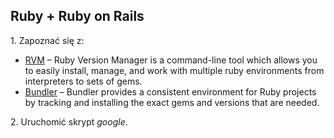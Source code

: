 ## Ruby + Ruby on Rails

1\. Zapoznać się z:

* [RVM](https://rvm.io/) –
  Ruby Version Manager is a command-line tool which allows you to
  easily install, manage, and work with multiple ruby environments
  from interpreters to sets of gems.
* [Bundler](http://bundler.io/) –
  Bundler provides a consistent environment for Ruby projects
  by tracking and installing the exact gems and versions that are needed.

2\. Uruchomić skrypt _google_.
